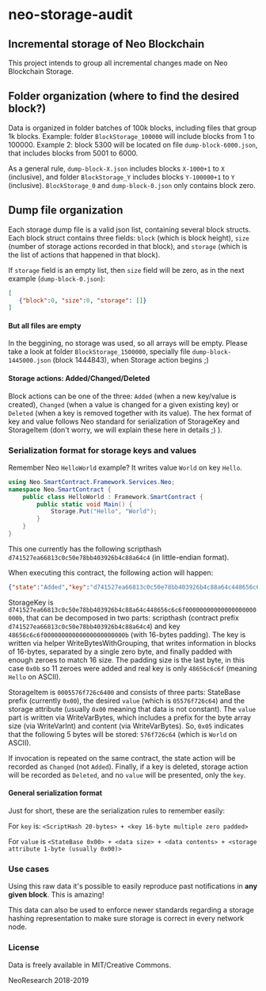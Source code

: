 # neo-storage-audit
## Incremental storage of Neo Blockchain

This project intends to group all incremental changes made on Neo Blockchain Storage. 

## Folder organization (where to find the desired block?)
Data is organized in folder batches of 100k blocks, including files that group 1k blocks.
Example: folder `BlockStorage_100000` will include blocks from 1 to 100000.
Example 2: block 5300 will be located on file `dump-block-6000.json`, that includes blocks from 5001 to 6000.

As a general rule, `dump-block-X.json` includes blocks `X-1000+1` to `X` (inclusive), and folder `BlockStorage_Y` includes blocks `Y-100000+1` to `Y` (inclusive). `BlockStorage_0` and `dump-block-0.json` only contains block zero.

## Dump file organization
Each storage dump file is a valid json list, containing several block structs. Each block struct contains three fields: `block` (which is block height), `size` (number of storage actions recorded in that block), and `storage` (which is the list of actions that happened in that block). 

If `storage` field is an empty list, then `size` field will be zero, as in the next example (`dump-block-0.json`):
```json
[
   {"block":0, "size":0, "storage": []}
]
```

#### But all files are empty
In the beggining, no storage was used, so all arrays will be empty. Please take a look at folder `BlockStorage_1500000`, specially file `dump-block-1445000.json` (block 1444843), when Storage action begins ;)

#### Storage actions: Added/Changed/Deleted
Block actions can be one of the three: `Added` (when a new key/value is created), `Changed` (when a value is changed for a given existing key) or `Deleted` (when a key is removed together with its value).
The hex format of key and value follows Neo standard for serialization of StorageKey and StorageItem (don't worry, we will explain these here in details ;) ).

### Serialization format for storage keys and values
Remember Neo `HelloWorld` example? It writes value `World` on key `Hello`.

```cs
using Neo.SmartContract.Framework.Services.Neo;
namespace Neo.SmartContract {
    public class HelloWorld : Framework.SmartContract {
        public static void Main() {
            Storage.Put("Hello", "World");
        }
    }
}
```
This one currently has the following scripthash `d741527ea66813c0c50e78bb403926b4c88a64c4` (in little-endian format).

When executing this contract, the following action will happen:
```json
{"state":"Added","key":"d741527ea66813c0c50e78bb403926b4c88a64c448656c6c6f00000000000000000000000b","value":"0005576f726c6400"}
```

StorageKey is `d741527ea66813c0c50e78bb403926b4c88a64c448656c6c6f00000000000000000000000b`, that can be decomposed in two parts: scripthash (contract prefix `d741527ea66813c0c50e78bb403926b4c88a64c4`) and key `48656c6c6f00000000000000000000000b` (with 16-bytes padding).
The key is written via helper WriteBytesWithGrouping, that writes information in blocks of 16-bytes, separated by a single zero byte, and finally padded with enough zeroes to match 16 size. The padding size is the last byte, in this case `0x0b` so 11 zeroes were added and real key is only `48656c6c6f` (meaning `Hello` on ASCII).

StorageItem is `0005576f726c6400` and consists of three parts: StateBase prefix (currently `0x00`), the desired `value` (which is `05576f726c64`) and the storage attribute (usually `0x00` meaning that data is not constant). 
The `value` part is written via WriteVarBytes, which includes a prefix for the byte array size (via WriteVarInt) and content (via WriteVarBytes). So, `0x05` indicates that the following 5 bytes will be stored: `576f726c64` (which is `World` on ASCII). 

If invocation is repeated on the same contract, the state action will be recorded as `Changed` (not `Added`). 
Finally, if a key is deleted, storage action will be recorded as `Deleted`, and no `value` will be presented, only the `key`.

#### General serialization format
Just for short, these are the serialization rules to remember easily:

For `key` is:  `<ScriptHash 20-bytes> + <key 16-byte multiple zero padded>`

For `value` is `<StateBase 0x00> + <data size> + <data contents> + <storage attribute 1-byte (usually 0x00)>`

### Use cases
Using this raw data it's possible to easily reproduce past notifications in **any given block**. This is amazing!

This data can also be used to enforce newer standards regarding a storage hashing representation to make sure storage is correct in every network node.

### License
Data is freely available in MIT/Creative Commons.

NeoResearch 2018-2019
